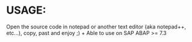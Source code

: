  # USAGE:
  Open the source code in notepad or another text editor (aka notepad++, etc...), copy, past and enjoy ;)
 +
  Able to use on SAP ABAP >= 7.3
